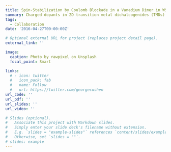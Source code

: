 ```yaml
---
title: Spin-Stabilization by Coulomb Blockade in a Vanadium Dimer in WSe2
summary: Charged dopants in 2D transition metal dichalcogenides (TMDs) have been associated with the formation of hydrogenic bound states, defect-bound trions, and gate-controlled magnetism. Charge-transfer at the TMD–substrate interface and the proximity to other charged defects can be used to regulate the occupation of the dopant’s energy levels. In this study, we examine vanadium-doped WSe2 monolayers on quasi-freestanding epitaxial graphene, by high-resolution scanning probe microscopy and ab initio calculations. Vanadium atoms substitute W atoms and adopt a negative charge state through charge donation from the graphene substrate. VW–1 dopants exhibit a series of occupied p-type defect states, accompanied by an intriguing electronic fine-structure that we attribute to hydrogenic states bound to the charged impurity. We systematically studied the hybridization in V dimers with different separations. For large dimer separations, the 2e– charge state prevails, and the magnetic moment is quenched. However, the Coulomb blockade in the nearest-neighbor dimer configuration stabilizes a 1e– charge state. The nearest-neighbor V-dimer exhibits an open-shell character for the frontier defect orbital, giving rise to a paramagnetic ground state. Our findings provide microscopic insights into the charge stabilization and many-body effects of single dopants and dopant pairs in a TMD host material.
tags:
  - Collaboration
date: '2016-04-27T00:00:00Z'

# Optional external URL for project (replaces project detail page).
external_link: ''

image:
  caption: Photo by rawpixel on Unsplash
  focal_point: Smart

links:
  # - icon: twitter
  #   icon_pack: fab
  #   name: Follow
  #   url: https://twitter.com/georgecushen
url_code: ''
url_pdf: ''
url_slides: ''
url_video: ''

# Slides (optional).
#   Associate this project with Markdown slides.
#   Simply enter your slide deck's filename without extension.
#   E.g. `slides = "example-slides"` references `content/slides/example-slides.md`.
#   Otherwise, set `slides = ""`.
# slides: example
---
```


